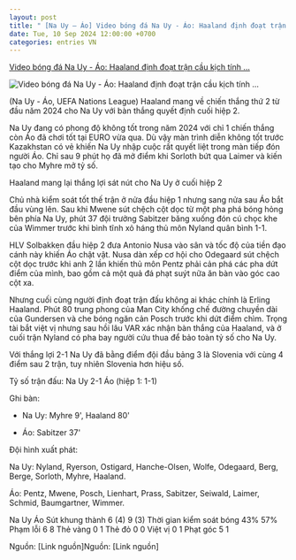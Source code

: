 ```yaml
---
layout: post
title: " [Na Uy – Áo] Video bóng đá Na Uy - Áo: Haaland định đoạt trận cầu kịch tính ..."
date: Tue, 10 Sep 2024 12:00:00 +0700
categories: entries VN
---
```

[Video bóng đá Na Uy - Áo: Haaland định đoạt trận cầu kịch tính ...](https://www.24h.com.vn/bong-da/video-bong-da-na-uy-ao-haaland-dinh-doat-tran-cau-kich-tinh-nations-league-c48a1601194.html)

![Video bóng đá Na Uy - Áo: Haaland định đoạt trận cầu kịch tính ...](https://cdn.24h.com.vn/upload/3-2024/images/2024-09-10/gettyimages-2171038747-612x612-495-1725916915-912-width740height495-auto-crop-watermark.jpg)

(Na Uy - Áo, UEFA Nations League) Haaland mang về chiến thắng thứ 2 từ đầu năm 2024 cho Na Uy với bàn thắng quyết định cuối hiệp 2.

Na Uy đang có phong độ không tốt trong năm 2024 với chỉ 1 chiến thắng còn Áo đã chơi tốt tại EURO vừa qua. Dù vậy màn trình diễn không tốt trước Kazakhstan có vẻ khiến Na Uy nhập cuộc rất quyết liệt trong màn tiếp đón người Áo. Chỉ sau 9 phút họ đã mở điểm khi Sorloth bứt qua Laimer và kiến tạo cho Myhre mở tỷ số.

Haaland mang lại thắng lợi sát nút cho Na Uy ở cuối hiệp 2

Chủ nhà kiểm soát tốt thế trận ở nửa đầu hiệp 1 nhưng sang nửa sau Áo bắt đầu vùng lên. Sau khi Mwene sút chệch cột dọc từ một pha phá bóng hỏng bên phía Na Uy, phút 37 đội trưởng Sabitzer băng xuống đón cú chọc khe của Wimmer trước khi bình tĩnh xỏ háng thủ môn Nyland quân bình 1-1.

HLV Solbakken đầu hiệp 2 đưa Antonio Nusa vào sân và tốc độ của tiền đạo cánh này khiến Áo chật vật. Nusa dàn xếp cơ hội cho Odegaard sút chệch cột dọc trước khi anh 2 lần khiến thủ môn Pentz phải cản phá các pha dứt điểm của mình, bao gồm cả một quả đá phạt suýt nữa ăn bàn vào góc cao cột xa.

Nhưng cuối cùng người định đoạt trận đấu không ai khác chính là Erling Haaland. Phút 80 trung phong của Man City khống chế đường chuyền dài của Gundersen và che bóng ngăn cản Posch trước khi dứt điểm chìm. Trọng tài bắt việt vị nhưng sau hồi lâu VAR xác nhận bàn thắng của Haaland, và ở cuối trận Nyland có pha bay người cứu thua để bảo toàn tỷ số cho Na Uy.

Với thắng lợi 2-1 Na Uy đã bằng điểm đội đầu bảng 3 là Slovenia với cùng 4 điểm sau 2 trận, tuy nhiên Slovenia hơn hiệu số.

Tỷ số trận đấu: Na Uy 2-1 Áo (hiệp 1: 1-1)

Ghi bàn:

- Na Uy: Myhre 9', Haaland 80'

- Áo: Sabitzer 37'

Đội hình xuất phát:

Na Uy: Nyland, Ryerson, Ostigard, Hanche-Olsen, Wolfe, Odegaard, Berg, Berge, Sorloth, Myhre, Haaland.

Áo: Pentz, Mwene, Posch, Lienhart, Prass, Sabitzer, Seiwald, Laimer, Schmid, Baumgartner, Wimmer.

Na Uy Áo Sút khung thành 6 (4) 9 (3) Thời gian kiểm soát bóng 43% 57% Phạm lỗi 6 8 Thẻ vàng 0 1 Thẻ đỏ 0 0 Việt vị 0 1 Phạt góc 5 1

Nguồn: [Link nguồn]Nguồn: [Link nguồn]

